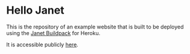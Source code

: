 # Hello Janet

This is the repository of an example website that is built to be deployed using
the [Janet Buildpack][heroku-buildpack-janet] for Heroku.

It is accessible publicly [here][website].

[heroku-buildpack-janet]: https://github.com/pyrmont/heroku-buildpack-janet

[website]: https://limitless-escarpment-10612.herokuapp.com
